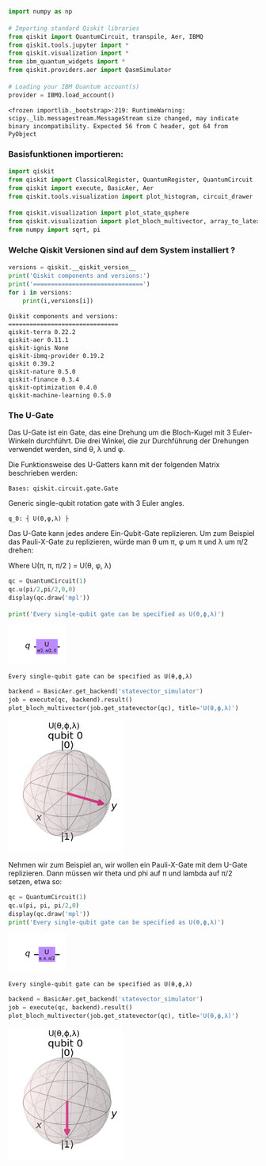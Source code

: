```python
import numpy as np

# Importing standard Qiskit libraries
from qiskit import QuantumCircuit, transpile, Aer, IBMQ
from qiskit.tools.jupyter import *
from qiskit.visualization import *
from ibm_quantum_widgets import *
from qiskit.providers.aer import QasmSimulator

# Loading your IBM Quantum account(s)
provider = IBMQ.load_account()
```

    <frozen importlib._bootstrap>:219: RuntimeWarning: scipy._lib.messagestream.MessageStream size changed, may indicate binary incompatibility. Expected 56 from C header, got 64 from PyObject


### Basisfunktionen importieren:


```python
import qiskit
from qiskit import ClassicalRegister, QuantumRegister, QuantumCircuit
from qiskit import execute, BasicAer, Aer
from qiskit.tools.visualization import plot_histogram, circuit_drawer

from qiskit.visualization import plot_state_qsphere
from qiskit.visualization import plot_bloch_multivector, array_to_latex
from numpy import sqrt, pi
```

### Welche Qiskit Versionen sind auf dem System installiert ?


```python
versions = qiskit.__qiskit_version__
print('Qiskit components and versions:')
print('===============================')
for i in versions:
    print(i,versions[i])
```

    Qiskit components and versions:
    ===============================
    qiskit-terra 0.22.2
    qiskit-aer 0.11.1
    qiskit-ignis None
    qiskit-ibmq-provider 0.19.2
    qiskit 0.39.2
    qiskit-nature 0.5.0
    qiskit-finance 0.3.4
    qiskit-optimization 0.4.0
    qiskit-machine-learning 0.5.0


### The U-Gate

Das U-Gate ist ein Gate, das eine Drehung um die Bloch-Kugel mit 3 Euler-Winkeln durchführt. Die drei Winkel, die zur Durchführung der Drehungen verwendet werden, sind θ, λ und φ. 

Die Funktionsweise des U-Gatters kann mit der folgenden Matrix beschrieben werden:

    Bases: qiskit.circuit.gate.Gate

Generic single-qubit rotation gate with 3 Euler angles.

    q_0: ┤ U(ϴ,φ,λ) ├

Das U-Gate kann jedes andere Ein-Qubit-Gate replizieren. 
Um zum Beispiel das Pauli-X-Gate zu replizieren, würde man θ um π, φ um π und λ um π/2 drehen:

Where U(π, π, π/2 ) = U(θ, φ, λ)




```python
qc = QuantumCircuit(1)
qc.u(pi/2,pi/2,0,0)
display(qc.draw('mpl'))

print('Every single-qubit gate can be specified as U(θ,ϕ,λ)') 
```


    
![png](output_6_0.png)
    


    Every single-qubit gate can be specified as U(θ,ϕ,λ)



```python
backend = BasicAer.get_backend('statevector_simulator')
job = execute(qc, backend).result()
plot_bloch_multivector(job.get_statevector(qc), title='U(θ,ϕ,λ)')
```




    
![png](output_7_0.png)
    



Nehmen wir zum Beispiel an, wir wollen ein Pauli-X-Gate mit dem U-Gate replizieren. Dann müssen wir theta und phi auf π und lambda auf π/2 setzen, etwa so: 



```python
qc = QuantumCircuit(1)
qc.u(pi, pi, pi/2,0)
display(qc.draw('mpl'))
print('Every single-qubit gate can be specified as U(θ,ϕ,λ)') 
```


    
![png](output_9_0.png)
    


    Every single-qubit gate can be specified as U(θ,ϕ,λ)



```python
backend = BasicAer.get_backend('statevector_simulator')
job = execute(qc, backend).result()
plot_bloch_multivector(job.get_statevector(qc), title='U(θ,ϕ,λ)')
```




    
![png](output_10_0.png)
    




```python

```

